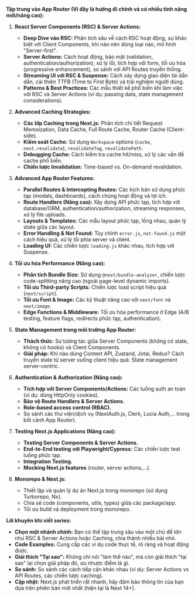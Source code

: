 **Tập trung vào App Router (Vì đây là hướng đi chính và có nhiều tính năng mới/nâng cao):**

1.  **React Server Components (RSC) & Server Actions:**
    * **Deep Dive vào RSC:** Phân tích sâu về cách RSC hoạt động, sự khác biệt với Client Components, khi nào nên dùng loại nào, mô hình "Server-first".
    * **Server Actions:** Cách hoạt động, bảo mật (validation, authentication/authorization), xử lý lỗi, tích hợp với form, tối ưu hóa (progressive enhancement), so sánh với API Routes truyền thống.
    * **Streaming UI với RSC & Suspense:** Cách xây dựng giao diện tải dần dần, cải thiện TTFB (Time to First Byte) và trải nghiệm người dùng.
    * **Patterns & Best Practices:** Các mẫu thiết kế phổ biến khi làm việc với RSC và Server Actions (ví dụ: passing data, state management considerations).

2.  **Advanced Caching Strategies:**
    * **Các lớp Caching trong Next.js:** Phân tích chi tiết Request Memoization, Data Cache, Full Route Cache, Router Cache (Client-side).
    * **Kiểm soát Cache:** Sử dụng `Workspace` options (`cache`, `next.revalidate`), `revalidateTag`, `revalidatePath`.
    * **Debugging Cache:** Cách kiểm tra cache hit/miss, xử lý các vấn đề cache phổ biến.
    * **Chiến lược Invalidation:** Time-based vs. On-demand revalidation.

3.  **Advanced App Router Features:**
    * **Parallel Routes & Intercepting Routes:** Các kịch bản sử dụng phức tạp (modals, dashboards), cách chúng hoạt động và lợi ích.
    * **Route Handlers (Nâng cao):** Xây dựng API phức tạp, tích hợp với database/ORM, authentication/authorization, streaming responses, xử lý file uploads.
    * **Layouts & Templates:** Các mẫu layout phức tạp, lồng nhau, quản lý state giữa các layout.
    * **Error Handling & Not Found:** Tùy chỉnh `error.js`, `not-found.js` một cách hiệu quả, xử lý lỗi phía server và client.
    * **Loading UI:** Các chiến lược `loading.js` khác nhau, tích hợp với Suspense.

4.  **Tối ưu hóa Performance (Nâng cao):**
    * **Phân tích Bundle Size:** Sử dụng `@next/bundle-analyzer`, chiến lược code-splitting nâng cao (ngoài page-level dynamic imports).
    * **Tối ưu Third-party Scripts:** Chiến lược load script hiệu quả (`next/script`).
    * **Tối ưu Font & Image:** Các kỹ thuật nâng cao với `next/font` và `next/image`.
    * **Edge Functions & Middleware:** Tối ưu hóa performance ở Edge (A/B testing, feature flags, redirects phức tạp, authentication).

5.  **State Management trong môi trường App Router:**
    * **Thách thức:** Sự tương tác giữa Server Components (không có state, không có hooks) và Client Components.
    * **Giải pháp:** Khi nào dùng Context API, Zustand, Jotai, Redux? Cách truyền state từ server xuống client hiệu quả. State management server-centric.

6.  **Authentication & Authorization (Nâng cao):**
    * **Tích hợp với Server Components/Actions:** Các luồng auth an toàn (ví dụ: dùng HttpOnly cookies).
    * **Bảo vệ Route Handlers & Server Actions.**
    * **Role-based access control (RBAC).**
    * So sánh các thư viện/dịch vụ (NextAuth.js, Clerk, Lucia Auth,... trong bối cảnh App Router).

7.  **Testing Next.js Applications (Nâng cao):**
    * **Testing Server Components & Server Actions.**
    * **End-to-End testing với Playwright/Cypress:** Các chiến lược test luồng phức tạp.
    * **Integration Testing.**
    * **Mocking Next.js features** (router, server actions,...).

8.  **Monorepo & Next.js:**
    * Thiết lập và quản lý dự án Next.js trong monorepo (sử dụng Turborepo, Nx).
    * Chia sẻ code (components, utils, types) giữa các package/app.
    * Tối ưu build và deployment trong monorepo.

**Lời khuyên khi viết series:**

* **Chọn một nhánh chính:** Bạn có thể tập trung sâu vào một chủ đề lớn như RSC & Server Actions hoặc Caching, chia thành nhiều bài nhỏ.
* **Code Examples:** Cung cấp các ví dụ code thực tế, rõ ràng và hoạt động được.
* **Giải thích "Tại sao":** Không chỉ nói "làm thế nào", mà còn giải thích "tại sao" lại chọn giải pháp đó, ưu nhược điểm là gì.
* **So sánh:** So sánh các cách tiếp cận khác nhau (ví dụ: Server Actions vs API Routes, các chiến lược caching).
* **Cập nhật:** Next.js phát triển rất nhanh, hãy đảm bảo thông tin của bạn dựa trên phiên bản mới nhất (hiện tại là Next 14+).
